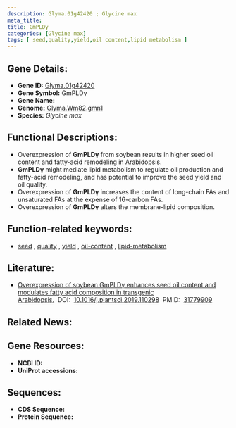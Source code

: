 ```yaml
---
description: Glyma.01g42420 ; Glycine max
meta_title:
title: GmPLDγ
categories: [Glycine max]
tags: [ seed,quality,yield,oil content,lipid metabolism ]
---
```


## Gene Details:
- **Gene ID:**	[Glyma.01g42420](https://ensembl.gramene.org/Triticum_aestivum/Gene/Summary?g=Glyma.01g42420)
- **Gene Symbol:** GmPLDγ
- **Gene Name:** 
- **Genome:** [Glyma.Wm82.gmn1](https://phytozome-next.jgi.doe.gov/info/Glyma.Wm82.gmn1)
- **Species:** *Glycine max*

## Functional Descriptions:
   - Overexpression of **GmPLDγ** from soybean results in higher seed oil content and fatty-acid remodeling in Arabidopsis.
   - **GmPLDγ** might mediate lipid metabolism to regulate oil production and fatty-acid remodeling, and has potential to improve the seed yield and oil quality.
   - Overexpression of **GmPLDγ** increases the content of long-chain FAs and unsaturated FAs at the expense of 16-carbon FAs.
   - Overexpression of **GmPLDγ** alters the membrane-lipid composition.

## Function-related keywords:
   - [seed](/tags/seed/)&nbsp;,&nbsp;[quality](/tags/quality/)&nbsp;,&nbsp;[yield](/tags/yield/)&nbsp;,&nbsp;[oil-content](/tags/oil-content/)&nbsp;,&nbsp;[lipid-metabolism](/tags/lipid-metabolism/)

## Literature:
   - [Overexpression of soybean GmPLDγ enhances seed oil content and modulates fatty acid composition in transgenic Arabidopsis.]( https://www.sciencedirect.com/science/article/pii/S0168945219308404?via%3Dihub)&nbsp;&nbsp;DOI:&nbsp;&nbsp;[10.1016/j.plantsci.2019.110298](https://www.sciencedirect.com/science/article/pii/S0168945219308404?via%3Dihub)&nbsp;&nbsp;PMID:&nbsp;&nbsp;[31779909](https://pubmed.ncbi.nlm.nih.gov/31779909/)

## Related News:

## Gene Resources:
- **NCBI ID:**  [](https://www.ncbi.nlm.nih.gov/gene/?term=)
- **UniProt accessions:** [](https://www.uniprot.org/uniprotkb//entry)



## Sequences:
- **CDS Sequence:**
- **Protein Sequence:**

